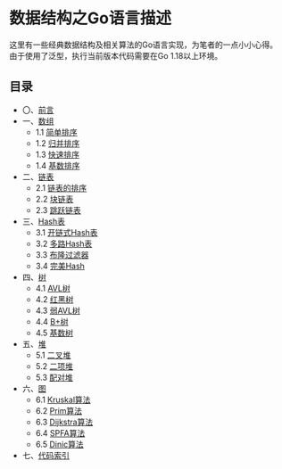 # 数据结构之Go语言描述
这里有一些经典数据结构及相关算法的Go语言实现，为笔者的一点小小心得。  
由于使用了泛型，执行当前版本代码需要在Go 1.18以上环境。  

## 目录
* 〇、[前言](book/0.md)
* 一、[数组](book/1.md)
	- 1.1 [简单排序](book/1A.md)
	- 1.2 [归并排序](book/1B.md)
	- 1.3 [快速排序](book/1C.md)
	- 1.4 [基数排序](book/1D.md)
* 二、[链表](book/2.md)
	- 2.1 [链表的排序](book/2A.md)
	- 2.2 [块链表](book/2B.md)
	- 2.3 [跳跃链表](book/2C.md)
* 三、[Hash表](book/3.md)
	- 3.1 [开链式Hash表](book/3A.md)
	- 3.2 [多路Hash表](book/3B.md)
	- 3.3 [布隆过滤器](book/3C.md)
	- 3.4 [完美Hash](book/3D.md)
* 四、[树](book/4.md)
	- 4.1 [AVL树](book/4A.md)
	- 4.2 [红黑树](book/4B.md)
	- 4.3 [弱AVL树](book/4C.md)
	- 4.4 [B+树](book/4D.md)
	- 4.5 [基数树](book/4E.md)
* 五、[堆](book/5.md)
	- 5.1 [二叉堆](book/5A.md)
	- 5.2 [二项堆](book/5B.md)
	- 5.3 [配对堆](book/5C.md)
* 六、[图](book/6.md)
	- 6.1 [Kruskal算法](book/6A.md)
	- 6.2 [Prim算法](book/6B.md)
	- 6.3 [Dijkstra算法](book/6C.md)
	- 6.4 [SPFA算法](book/6D.md)
	- 6.5 [Dinic算法](book/6E.md)
* 七、[代码索引](book/7.md)
